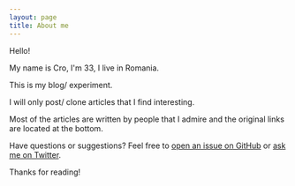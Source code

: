 ```yaml
---
layout: page
title: About me
---
```


Hello!

My name is Cro, I'm 33, I live in Romania.

This is my blog/ experiment.

I will only post/ clone articles that I find interesting.

Most of the articles are written by people that I admire and the original links are located at the bottom.

Have questions or suggestions? Feel free to [open an issue on GitHub](https://github.com/croqaz/croqaz.github.io/issues) or [ask me on Twitter](https://twitter.com/croqaz).

Thanks for reading!
